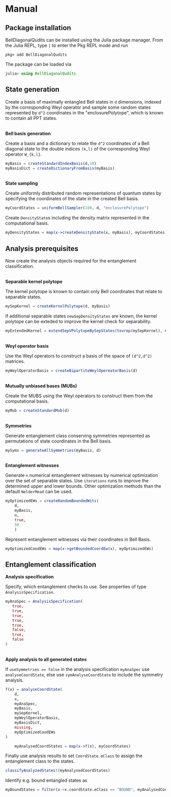 # Manual

## Package installation
BellDiagonalQudits can be installed using the Julia package manager. From the Julia REPL, type `]` to enter the Pkg REPL mode and run 

```  
pkg> add BellDiagonalQudits
```
The package can be loaded via
```julia   
julia> using BellDiagonalQudits
```

## State generation
Create a basis of maximally entangled Bell states in `d` dimensions, indexed by the corresponding Weyl operator and sample some random states represented by ``d^2`` coordinates in the "enclosurePolytope", which is known to contain all PPT states.

\
**Bell basis generation**

Create a basis and a dictionary to relate the ``d^2`` coordinates of a Bell diagonal state to the double indices ``(k,l)`` of the corresponding Weyl operator ``W_{k,l}``. 

```julia   
myBasis = createStandardIndexBasis(d,10)
myBasisDict = createDictionaryFromBasis(myBasis)
```

\
**State sampling**

Create uniformly distributed random representations of quantum states by specifying the coordinates of the state in the created Bell basis.

```julia   
myCoordStates = uniformBellSampler(100, d, "enclosurePolytope")
```

Create `DensityState`s including the density matrix represented in the computational basis.

```julia   
myDensityStates = map(x->createDensityState(x, myBasis), myCoordStates)
```

## Analysis prerequisites
Now create the analysis objects required for the entanglement classification.

\
**Separable kernel polytope**

The kernel polytope is known to contain only Bell coordinates that relate to separable states.

```julia       
mySepKernel = createKernelPolytope(d, myBasis)
```

If additional separable states `newSepDensityStates` are known, the kernel polytope can be exteded to improve the kernel check for separability.

```julia   
myExtendedKernel = extendSepVPolytopeBySepStates(tovrep(mySepKernel), newSepDensityStates)
```

\
**Weyl operator basis**

Use the Weyl operators to construct a basis of the space of ``(d^2,d^2)`` matrices.

```julia   
myWeylOperatorBasis = createBipartiteWeylOpereatorBasis(d)    
```
\
**Mutually unbiased bases (MUBs)**

Create the MUBS using the Weyl operators to construct them from the computational basis.

```julia   
myMub = createStandardMub(d)
```

\
**Symmetries**

Generate entanglement class conserving symmetries represented as permutations of state coordinates in the Bell basis.

```julia   
mySyms = generateAllSymmetries(myBasis, d)
```

\
**Entanglement witnesses**

Generate `n` numerical entanglement witnesses by numerical optimization over the set of separable states. Use `iterations` runs to improve the determined upper and lower bounds. Other optimization methods than the default `NelderMead` can be used.

```julia   
myOptimizedEWs = createRandomBoundedWits(
    d,
    myBasis,
    n,
    true,
    50
    )
```
Represent entanglement witnesses via their coordinates in Bell Basis.

```julia   
myOptimizedCoodEWs = map(x->getBoundedCoordEw(x), myOptimizedEWs)
```
## Entanglement classification 

**Analysis specification**

Specify, which entanglement checks to use. See properties of type `AnalysisSpecification`.
 ```julia   
myAnaSpec = AnalysisSpecification(
    true,
    true,
    true,
    true,
    true,
    false,
    true,
    false
)
```

\
**Apply analysis to all generated states**

If `useSymmetries == false` in the analysis specification `myAnaSpec` use `analyseCoordState`, else use `symAnalyseCoordState` to include the symmetry analysis.
```julia   
f(x) = analyseCoordState(
    d,
    x,
    myAnaSpec,
    myBasis,
    mySepKernel,
    myWeylOperatorBasis,
    myBasisDict,
    missing,
    myOptimizedCoodEWs
)

    myAnalysedCoordStates = map(x->f(x), myCoordStates)
```

Finally use analysis results to set `CoordState.eClass` to assign the entanglement class to the states.

```julia
classifyAnalyzedStates!(myAnalysedCoordStates)
```
Identify e.g. bound entangled states as 
```julia
myBoundStates = filter(x->x.coordState.eClass == "BOUND", myAnalysedCoordStates)
```